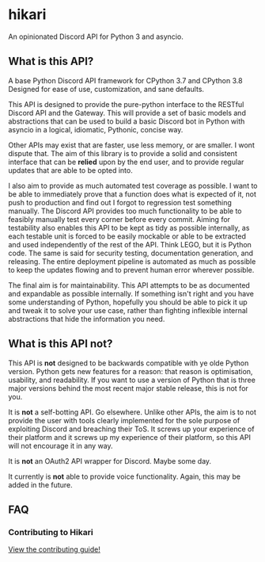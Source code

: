 # hikari

An opinionated Discord API for Python 3 and asyncio.

## What is this API?

A base Python Discord API framework for CPython 3.7 and CPython 3.8 Designed for ease of use,
customization, and sane defaults.

This API is designed to provide the pure-python interface to the RESTful Discord API and the Gateway. This will provide
a set of basic models and abstractions that can be used to build a basic Discord bot in Python with asyncio in a
logical, idiomatic, Pythonic, concise way.

Other APIs may exist that are faster, use less memory, or are smaller. I wont dispute that. The aim of this library is
to provide a solid and consistent interface that can be __relied__ upon by the end user, and to provide regular updates
that are able to be opted into.

I also aim to provide as much automated test coverage as possible. I want to be able to immediately prove that a
function does what is expected of it, not push to production and find out I forgot to regression test something
manually. The Discord API provides too much functionality to be able to feasibly manually test every corner before
every commit. Aiming for testability also enables this API to be kept as tidy as possible internally, as each testable
unit is forced to be easily mockable or able to be extracted and used independently of the rest of the API. Think LEGO,
but it is Python code. The same is said for security testing, documentation generation, and releasing. The entire
deployment pipeline is automated as much as possible to keep the updates flowing and to prevent human error wherever
possible.

The final aim is for maintainability. This API attempts to be as documented and expandable as possible internally. If
something isn't right and you have some understanding of Python, hopefully you should be able to pick it up and tweak it
to solve your use case, rather than fighting inflexible internal abstractions that hide the information you need.

## What is this API **not**?

This API is **not** designed to be backwards compatible with ye olde Python version. Python gets new features for a
reason: that reason is optimisation, usability, and readability. If you want to use a version of Python that is three
major versions behind the most recent major stable release, this is not for you.

It is **not** a self-botting API. Go elsewhere. Unlike other APIs, the aim is to not provide the user with tools
clearly implemented for the sole purpose of exploiting Discord and breaching their ToS. It screws up your experience of
their platform and it screws up my experience of their platform, so this API will not encourage it in any way.

It is **not** an OAuth2 API wrapper for Discord. Maybe some day.

It currently is **not** able to provide voice functionality. Again, this may be added in the future.

## FAQ

### Contributing to Hikari

[View the contributing guide!](https://gitlab.com/nekokatt/hikari/wikis/Contributing)
